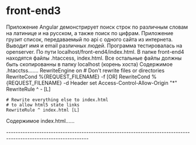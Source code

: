 # front-end3
Приложение Angular демонстрирует поиск строк по различным словам на латинице и на русском, а также поиск по цифрам.
Приложение грузит список, передаваемый по api с одного сайта из интернета. Выводит имя и email различных людей.
Программа тестировалась на openserver. По пути localhost/front-end4/index.html. В папке front-end4 находятся файлы .htaccess, index.html.
Все остальные файлы должны быть скопированны в папку localhost (корень хоста)
Содержимое .htacctss.......
<IfModule mod_rewrite.c>
    RewriteEngine on
    # Don't rewrite files or directories
    RewriteCond %{REQUEST_FILENAME} -f [OR]
    RewriteCond %{REQUEST_FILENAME} -d
	Header set Access-Control-Allow-Origin "*"
	RewriteRule ^ - [L]
    
    # Rewrite everything else to index.html
    # to allow html5 state links
    RewriteRule ^ index.html [L]
</IfModule>

Содержимое index.html......
<!doctype html>
<html lang="en">
<head>
  <meta charset="utf-8">
  <title>FrontEnd4</title>
  <base href="/">
  <meta name="viewport" content="width=device-width, initial-scale=1">
  <link rel="icon" type="image/x-icon" href="favicon.ico">
<link rel="stylesheet" href="styles.3ff695c00d717f2d2a11.css"></head>
<body>
  <app-root></app-root>
<script src="polyfills-es5.3aa54d3e5134f5b5b842.js" nomodule defer></script><script src="polyfills-es2015.fd917e7c3ed57f282ee5.js" type="module"></script><script src="runtime-es2015.24b02acc1f369d9b9f37.js" type="module"></script><script src="main-es2015.b4399c49820a5d4f76f8.js" type="module"></script><script src="runtime-es5.24b02acc1f369d9b9f37.js" nomodule defer></script><script src="main-es5.b4399c49820a5d4f76f8.js" nomodule defer></script></body>
</html>
-----------------------------------------------------------------------------------------------------------------
